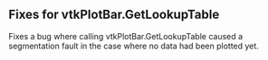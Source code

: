 ## Fixes for vtkPlotBar.GetLookupTable

Fixes a bug where calling vtkPlotBar.GetLookupTable caused a segmentation
fault in the case where no data had been plotted yet.
